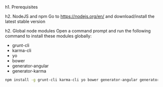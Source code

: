 h1. Prerequisites

h2. NodeJS and npm
Go to https://nodejs.org/en/ and download/install the latest stable version

h2. Global node modules
Open a command prompt and run the following command to install these modules globally:

- grunt-cli
- karma-cli
- yo
- bower
- generator-angular
- generator-karma

```bash
npm install -g grunt-cli karma-cli yo bower generator-angular generator-karma
```